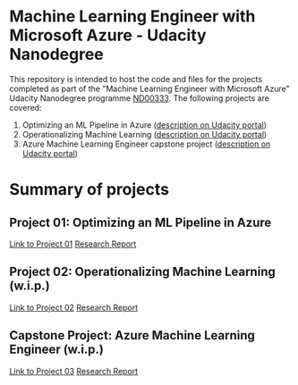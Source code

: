 # Machine Learning Engineer with Microsoft Azure - Udacity Nanodegree
This repository is intended to host the code and files for the projects completed as part of the "Machine Learning Engineer with Microsoft Azure" Udacity Nanodegree programme [ND00333](https://learn.udacity.com/nanodegrees/nd00333). 
The following projects are covered: 
1. Optimizing an ML Pipeline in Azure ([description on Udacity portal](https://learn.udacity.com/nanodegrees/nd00333/parts/cd0600/lessons/fe72a17d-091f-4c9c-b341-d2fea440a791))
2. Operationalizing Machine Learning ([description on Udacity portal](https://learn.udacity.com/nanodegrees/nd00333/parts/cd0601/lessons/1b8d08a8-0069-4e86-a417-95fba27a73ee))
3. Azure Machine Learning Engineer capstone project ([description on Udacity portal](https://learn.udacity.com/nanodegrees/nd00333/parts/cd0602/lessons/bb5ac8ae-788c-4df0-94e3-60905a2cd269))

# Summary of projects
## Project 01: Optimizing an ML Pipeline in Azure
[Link to Project 01](https://github.com/s-navin/ML_Engineer_Azure_Udacity_ND00333/tree/main/01_optimise_AzureML_pipeline)
[Research Report](https://github.com/s-navin/ML_Engineer_Azure_Udacity_ND00333/blob/main/01_optimise_AzureML_pipeline/README.md)

## Project 02: Operationalizing Machine Learning (w.i.p.)
[Link to Project 02](https://github.com/s-navin/ML_Engineer_Azure_Udacity_ND00333/tree/main/02_operationalise_ML)
[Research Report](https://github.com/s-navin/ML_Engineer_Azure_Udacity_ND00333/blob/main/02_operationalise_ML/README.md)

## Capstone Project: Azure Machine Learning Engineer (w.i.p.)
[Link to Project 03](https://github.com/s-navin/ML_Engineer_Azure_Udacity_ND00333/tree/main/03_capstone_AzureML_engineer)
[Research Report](https://github.com/s-navin/ML_Engineer_Azure_Udacity_ND00333/blob/main/03_capstone_AzureML_engineer/README.md)

